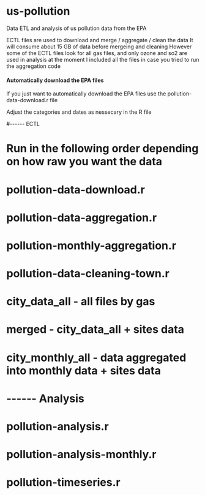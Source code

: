 # us-pollution
Data ETL and analysis of us pollution data from the EPA

ECTL files are used to download and merge / aggregate / clean the data
It will consume about 15 GB of data before mergeing and cleaning
However some of the ECTL files look for all gas files, and only ozone and so2 are used in analysis at the moment
I included all the files in case you tried to run the aggregation code


<h4>Automatically download the EPA files</h4>
<p>If you just want to automatically download the EPA files use the pollution-data-download.r file</p>
<p>Adjust the categories and dates as nessecary in the R file</p>


#------  ECTL 
#
# Run in the following order depending on how raw you want the data
#
# pollution-data-download.r
# pollution-data-aggregation.r
# pollution-monthly-aggregation.r
# pollution-data-cleaning-town.r
#
# city_data_all - all files by gas
# merged - city_data_all + sites data
# city_monthly_all - data aggregated into monthly data + sites data
#
# ------ Analysis 
# pollution-analysis.r
# pollution-analysis-monthly.r
# pollution-timeseries.r
